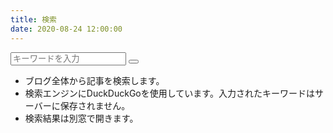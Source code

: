 ```yaml
---
title: 検索
date: 2020-08-24 12:00:00
---
```


<form
  class="search-form"
  id="search"
	action="https://duckduckgo.com/"
	role="search">
	<input
		name="sites"
		type="hidden"
		value="pixelog.net">
	<input
    class="search-form__input"
    placeholder="キーワードを入力"
		name="q"
		type="text">
	<button
    class="search-form__btn"
		type="submit">
      <i class="gg-search"></i>
  </button>
</form>

- ブログ全体から記事を検索します。
- 検索エンジンにDuckDuckGoを使用しています。入力されたキーワードはサーバーに保存されません。
- 検索結果は別窓で開きます。
